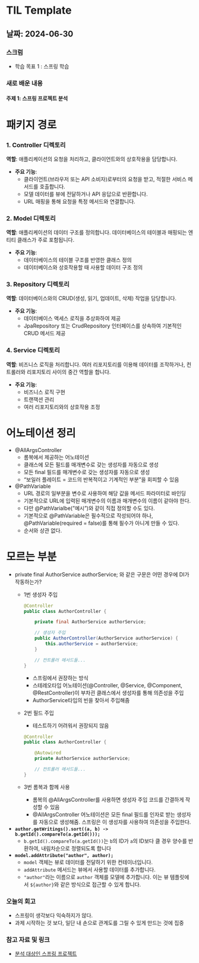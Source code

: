 # TIL Template

## 날짜: 2024-06-30

### 스크럼
- 학습 목표 1 : 스프링 학습


### 새로 배운 내용
#### 주제 1: 스프링 프로젝트 분석 

# 패키지 경로

### 1. **Controller 디렉토리**

**역할**: 애플리케이션의 요청을 처리하고, 클라이언트와의 상호작용을 담당합니다.

- **주요 기능**:
    - 클라이언트(브라우저 또는 API 소비자)로부터의 요청을 받고, 적절한 서비스 메서드를 호출합니다.
    - 모델 데이터를 뷰에 전달하거나 API 응답으로 반환합니다.
    - URL 매핑을 통해 요청을 특정 메서드와 연결합니다.

### 2. **Model 디렉토리**

**역할**: 애플리케이션의 데이터 구조를 정의합니다. 데이터베이스의 테이블과 매핑되는 엔티티 클래스가 주로 포함됩니다.

- **주요 기능**:
    - 데이터베이스의 테이블 구조를 반영한 클래스 정의
    - 데이터베이스와 상호작용할 때 사용할 데이터 구조 정의

### 3. **Repository 디렉토리**

**역할**: 데이터베이스와의 CRUD(생성, 읽기, 업데이트, 삭제) 작업을 담당합니다.

- **주요 기능**:
    - 데이터베이스 액세스 로직을 추상화하여 제공
    - JpaRepository 또는 CrudRepository 인터페이스를 상속하여 기본적인 CRUD 메서드 제공

### 4. **Service 디렉토리**

**역할**: 비즈니스 로직을 처리합니다. 여러 리포지토리를 이용해 데이터를 조작하거나, 컨트롤러와 리포지토리 사이의 중간 역할을 합니다.

- **주요 기능**:
    - 비즈니스 로직 구현
    - 트랜잭션 관리
    - 여러 리포지토리와의 상호작용 조정

# 어노테이션 정리

- @AllArgsController
    - 롬복에서 제공하는 어노테이션
    - 클래스에 모든 필드를 매개변수로 갖는 생성자를 자동으로 생성
    - 모든 final 필드를 매개변수로 갖는 생성자를 자동으로 생성
    - “보일러 플레이트 = 코드의 반복적이고 기계적인 부분”을 회피할 수 있음
- @PathVariable
    - URL 경로의 일부분을 변수로 사용하여 해당 값을 메서드 파라미터로 바인딩
    - 기본적으로 URL에 입력된 매개변수의 이름과 매개변수의 이름이 같아야 한다.
    - 다만 @PathVarialbe(”예시”)와 같이 직접 정의할 수도 있다.
    - 기본적으로 @PathVariable은 필수적으로 작성되어야 하나, @PathVariable(required = false)를 통해 필수가 아니게 만들 수 있다.
    - 순서와 상관 없다.

# 모르는 부분

- private final AuthorService authorService; 와 같은 구문은 어떤 경우에 DI가 작동하는가?
    - 1번 생성자 주입
        
        ```java
        @Controller
        public class AuthorController {
        
            private final AuthorService authorService;
        
            // 생성자 주입
            public AuthorController(AuthorService authorService) {
                this.authorService = authorService;
            }
        
            // 컨트롤러 메서드들...
        }
        
        ```
        
        - 스프링에서 권장하는 방식
        - 스테레오타입 어노테이션(@Controller, @Service, @Component, @RestController)이 부차괸 클래스에서 생성자를 통해 의존성을 주입
        - AuthorService타입의 빈을 찾아서 주입해줌
    - 2번 필드 주입
        - 테스트하기 어려워서 권장되지 않음
        
        ```java
        @Controller
        public class AuthorController {
        
            @Autowired
            private AuthorService authorService;
        
            // 컨트롤러 메서드들...
        }
        
        ```
        
    - 3번 롬복과 함께 사용
        - 롬복의 @AllArgsController를 사용하면 생성자 주입 코드를 간결하게 작성할 수 있음
        - @AllArgsController 어노테이션은 모든 final 필드를 인자로 받는 생성자를 자동으로 생성해줌. 스프링은 이 생성자를 사용하여 의존성을 주입한다.
- **`author.getWritings().sort((a, b) -> b.getId().compareTo(a.getId()));`**
    - `b.getId().compareTo(a.getId())`는 `b`의 ID가 `a`의 ID보다 클 경우 양수를 반환하여, 내림차순으로 정렬되도록 합니다
- **`model.addAttribute("author", author);`**
    - `model` 객체는 뷰로 데이터를 전달하기 위한 컨테이너입니다.
    - `addAttribute` 메서드는 뷰에서 사용할 데이터를 추가합니다.
    - `"author"`라는 이름으로 `author` 객체를 모델에 추가합니다. 이는 뷰 템플릿에서 `${author}`와 같은 방식으로 접근할 수 있게 합니다.


### 오늘의 회고
- 스프링이 생각보다 익숙하지가 않다.
- 과제 시작하는 것 보다, 일단 내 손으로 관계도를 그릴 수 있게 만드는 것에 집중

### 참고 자료 및 링크
- [분석 대상인 스프링 프로젝트](https://github.com/december-ok/spring-board)
